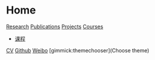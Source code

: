 # Home

[Research]() 
[Publications]()
[Projects]()
[Courses](courses.md) 

* [课程](courses-cn.md)

[CV]()
[Github](https:/github.com/xxli) 
[Weibo](https://weibo.com/lixxin2)
[gimmick:themechooser](Choose theme)

